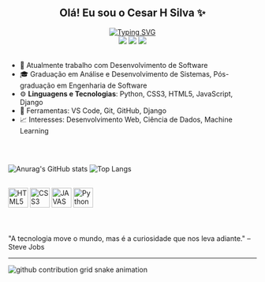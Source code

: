 <h2 align="center"><strong>Olá! Eu sou o Cesar H Silva ✨</strong></h2>

<div align="center">
  <a href="https://git.io/typing-svg">
    <img src="https://readme-typing-svg.demolab.com?font=Fira+Code&weight=500&size=22&pause=1000&color=FF00F6&center=true&vCenter=true&random=false&width=524&lines=%E2%8A%B9+Smelly+Cat+(para os íntimos)+%CB%99%E1%B5%95%CB%99+%E2%8A%B9+" alt="Typing SVG">
  </a>
</div>

<div align="center">
  <a href="https://www.instagram.com/cesar.h.dasilva/" target="_blank"><img src="https://img.shields.io/badge/Instagram-E4405F?style=for-the-badge&logo=instagram&logoColor=white" target="_blank"></a>
  <a href="" target="_blank"><img src="https://img.shields.io/badge/LinkedIn-0077B5?style=for-the-badge&logo=linkedin&logoColor=white" target="_blank"></a>
  <a href="" target="_blank"><img src="https://img.shields.io/badge/Gmail-D14836?style=for-the-badge&logo=gmail&logoColor=white" target="_blank"></a>
</div>
<br>

- 💼 Atualmente trabalho com Desenvolvimento de Software
- 🎓 Graduação em Análise e Desenvolvimento de Sistemas, Pós-graduação em Engenharia de Software
- ⚙️ **Linguagens e Tecnologias**: Python, CSS3, HTML5, JavaScript, Django
- 🔧 Ferramentas: VS Code, Git, GitHub, Django
- 📈 Interesses: Desenvolvimento Web, Ciência de Dados, Machine Learning
  
##  
<br>

![Anurag's GitHub stats](https://github-readme-stats.vercel.app/api?username=devcesarhsilva&show_icons=true&theme=tokyonight&locale=pt-br)
![Top Langs](https://github-readme-stats.vercel.app/api/top-langs/?username=devcesarhsilva&layout=compact)

## 

<div>
  <img src="https://cdn.jsdelivr.net/gh/devicons/devicon@latest/icons/html5/html5-original-wordmark.svg" alt="HTML5" width="40" height="40"/>
  <img src="https://cdn.jsdelivr.net/gh/devicons/devicon@latest/icons/css3/css3-original-wordmark.svg" alt="CSS3" width="40" height="40"/>
  <img src="https://cdn.jsdelivr.net/gh/devicons/devicon@latest/icons/javascript/javascript-original.svg" alt="JAVASCRIPT" width="40" height="40"/>
  <img src="https://cdn.jsdelivr.net/gh/devicons/devicon@latest/icons/python/python-original.svg" alt="Python" width="40" height="40"/>
 
 
</div>
<br><br><br>
 "A tecnologia move o mundo, mas é a curiosidade que nos leva adiante." – Steve Jobs 

 <hr>

<picture align="center">
  <source media="(prefers-color-scheme: dark)" srcset="https://raw.githubusercontent.com/seu-usuario/seu-usuario/output/github-contribution-grid-snake-dark.svg">
  <source media="(prefers-color-scheme: light)" srcset="https://raw.githubusercontent.com/seu-usuario/seu-usuario/output/github-contribution-grid-snake-dark.svg">
  <img align="center" alt="github contribution grid snake animation" src="https://raw.githubusercontent.com/seu-usuario/seu-usuario/output/github-contribution-grid-snake.svg">
</picture>

